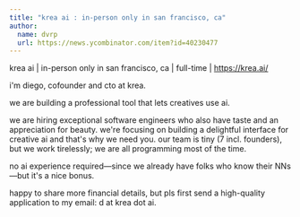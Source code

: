 ```yaml
---
title: "krea ai : in-person only in san francisco, ca"
author:
  name: dvrp
  url: https://news.ycombinator.com/item?id=40230477
---
```

krea ai | in-person only in san francisco, ca | full-time | <a href="https:&#x2F;&#x2F;krea.ai&#x2F;" rel="nofollow">https:&#x2F;&#x2F;krea.ai&#x2F;</a>

i&#x27;m diego, cofounder and cto at krea.

we are building a professional tool that lets creatives use ai.

we are hiring exceptional software engineers who also have taste and an appreciation for beauty. we&#x27;re focusing on building a delightful interface for creative ai and that&#x27;s why we need you. our team is tiny (7 incl. founders), but we work tirelessly; we are all programming most of the time.

no ai experience required—since we already have folks who know their NNs—but it&#x27;s a nice bonus.

happy to share more financial details, but pls first send a high-quality application to my email: d at krea dot ai.
